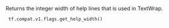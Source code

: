 Returns the integer width of help lines that is used in TextWrap.

```
 tf.compat.v1.flags.get_help_width()
 
```

